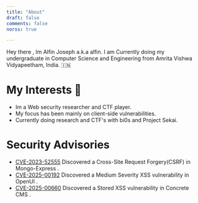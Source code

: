 ```yaml
---
title: "About"
draft: false
comments: false
norss: true

---
```


Hey there , Im Alfin Joseph a.k.a alfin.
I am Currently doing my undergraduate in Computer Science and Engineering from Amrita Vishwa Vidyapeetham, India. 🇮🇳

# My Interests 🎯

- Im a Web security researcher and CTF player.
- My focus has been mainly on client-side vulnerabilities.
- Currently doing research and CTF's with bi0s and Project Sekai.

# Security Advisories 
- [CVE-2023-52555](https://nvd.nist.gov/vuln/detail/CVE-2023-52555)  Discovered a Cross-Site Request Forgery(CSRF) in Mongo-Express .
- [CVE-2025-00192](https://nvd.nist.gov/vuln/detail/CVE-2023-52555)    Discovered a Medium Severity XSS vulnerability in OpenUI . 
- [CVE-2025-00660](https://nvd.nist.gov/vuln/detail/CVE-2023-52555)    Discovered a Stored XSS vulnerability in Concrete CMS . 
